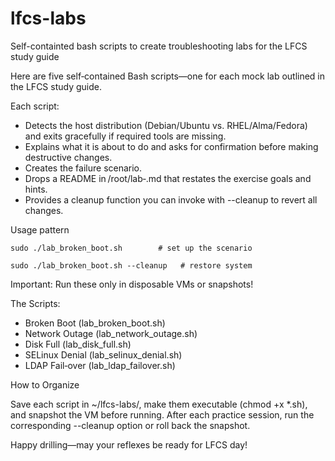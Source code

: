 # lfcs-labs
Self-containted bash scripts to create troubleshooting labs for the LFCS study guide

Here are five self‑contained Bash scripts—one for each mock lab outlined in the LFCS study guide.

Each script:

- Detects the host distribution (Debian/Ubuntu vs. RHEL/Alma/Fedora) and exits gracefully if required tools are missing.
- Explains what it is about to do and asks for confirmation before making destructive changes.
- Creates the failure scenario.
- Drops a README in /root/lab‑<NAME>.md that restates the exercise goals and hints.
- Provides a cleanup function you can invoke with --cleanup to revert all changes.

Usage pattern

``` sudo ./lab_broken_boot.sh        # set up the scenario ```

``` sudo ./lab_broken_boot.sh --cleanup   # restore system ```

Important: Run these only in disposable VMs or snapshots!

The Scripts:
- Broken Boot (lab_broken_boot.sh)
- Network Outage (lab_network_outage.sh)
- Disk Full (lab_disk_full.sh)
- SELinux Denial (lab_selinux_denial.sh)
- LDAP Fail‑over (lab_ldap_failover.sh)

How to Organize

Save each script in ~/lfcs-labs/, make them executable (chmod +x *.sh), and snapshot the VM before running. After each practice session, run the corresponding --cleanup option or roll back the snapshot.

Happy drilling—may your reflexes be ready for LFCS day!
